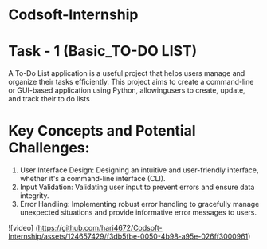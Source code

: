 # Codsoft-Internship

# Task - 1 (Basic_TO-DO LIST)

A To-Do List application is a useful project that helps users manage and organize their tasks efficiently. This project aims to create a command-line or GUI-based application using Python, allowingusers to create, update, and track their to do lists

# Key Concepts and Potential Challenges:

1. User Interface Design: Designing an intuitive and user-friendly interface, whether it's a command-line interface (CLI).
2. Input Validation: Validating user input to prevent errors and ensure data integrity.
3. Error Handling: Implementing robust error handling to gracefully manage unexpected situations and provide informative error messages to users.

![video] (https://github.com/hari4672/Codsoft-Internship/assets/124657429/f3db5fbe-0050-4b98-a95e-026ff3000961)
